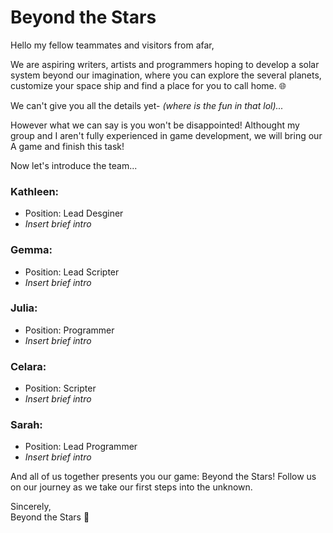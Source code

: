 # Beyond the Stars

Hello my fellow teammates and visitors from afar, 

We are aspiring writers, artists and programmers hoping to develop a solar system beyond our imagination, where you can explore the several planets, customize your space ship and find a place for you to call home. :globe_with_meridians:

We can't give you all the details yet- *(where is the fun in that lol)...*

However what we can say is you won't be disappointed! Althought my group and I aren't fully experienced in game development, we will bring our A game and finish this task!

Now let's introduce the team...

### Kathleen:
- Position: Lead Desginer
- *Insert brief intro*

### Gemma:
- Position: Lead Scripter
- *Insert brief intro*

### Julia:
- Position: Programmer
- *Insert brief intro*

### Celara:
- Position: Scripter
- *Insert brief intro*

### Sarah:
- Position: Lead Programmer
- *Insert brief intro*

And all of us together presents you our game: Beyond the Stars! 
Follow us on our journey as we take our first steps into the unknown.

Sincerely, <br>
Beyond the Stars :star2:
